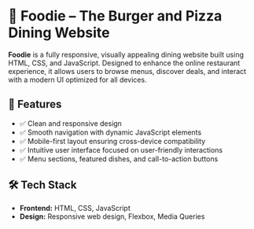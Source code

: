 # 🍔 Foodie – The Burger and Pizza Dining Website

**Foodie** is a fully responsive, visually appealing dining website built using HTML, CSS, and JavaScript. Designed to enhance the online restaurant experience, it allows users to browse menus, discover deals, and interact with a modern UI optimized for all devices.

## 🚀 Features

- ✅ Clean and responsive design
- ✅ Smooth navigation with dynamic JavaScript elements
- ✅ Mobile-first layout ensuring cross-device compatibility
- ✅ Intuitive user interface focused on user-friendly interactions
- ✅ Menu sections, featured dishes, and call-to-action buttons

## 🛠️ Tech Stack

- **Frontend:** HTML, CSS, JavaScript
- **Design:** Responsive web design, Flexbox, Media Queries
